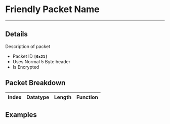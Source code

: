 # Friendly Packet Name #

---


## Details ##

Description of packet
  * Packet ID **`[0x21]`**
  * Uses Normal 5 Byte header
  * Is Encrypted

## Packet Breakdown ##
| Index | Datatype | Length | Function |
|:------|:---------|:-------|:---------|

## Examples ##